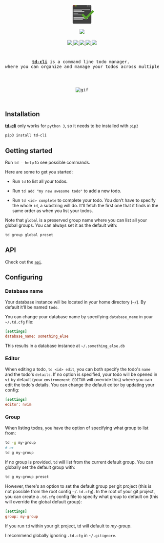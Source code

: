 <p align="center">
  <img src="https://raw.githubusercontent.com/darrikonn/td-cli/master/img/td-cli.png" width=80 alt="Icon"/>
</p>

<p align="center">
  <img src="https://user-images.githubusercontent.com/5694851/67482097-be2ecc80-f652-11e9-899d-1d9750929b7e.png" />
  <br />
  <br />
  <a href="https://pypi.org/project/td-cli/">
    <img src="https://img.shields.io/pypi/v/td-cli.svg?style=flat-square"/>
  </a>
  <a href="https://pypi.org/project/td-cli/">
    <img src="https://img.shields.io/pypi/dm/td-cli?style=flat-square"/>
  </a>
  <a href="https://github.com/darrikonn/td-cli/blob/master/LICENSE">
    <img src="https://img.shields.io/badge/Licence-MIT-yellow.svg?longCache=true&style=flat-square"/>
  </a>
  <a href="https://www.python.org/">
    <img src="https://img.shields.io/badge/Made With-Python-red.svg?longCache=true&style=flat-square"/>
  </a>
  <a href="https://github.com/alebcay/awesome-shell#command-line-productivity">
    <img height="20" src="https://user-images.githubusercontent.com/2769158/44446193-327a6580-a5a1-11e8-91e2-21ca857f95d4.png"/>
  </a>
</h3>

<pre>
  <p align="center"><a href="https://pypi.org/project/td-cli/"><strong>td-cli</strong></a> is a command line todo manager, <br/>where you can organize and manage your todos across multiple projects</p>
  <p align="center"><img class="img-responsive" width="500" src="https://raw.githubusercontent.com/darrikonn/td-cli/master/img/td-cli.gif" alt="gif"/></p>
</pre>

## Installation
[**td-cli**](https://pypi.org/project/td-cli/) only works for `python 3`, so it needs to be installed with `pip3`
```bash
pip3 install td-cli
```

## Getting started
Run `td --help` to see possible commands.

Here are some to get you started:
- Run `td` to list all your todos.

- Run `td add "my new awesome todo"` to add a new todo.

- Run `td <id> complete` to complete your todo. You don't have to specify the whole `id`, a substring will do. It'll fetch the first one that it finds in the same order as when you list your todos.

Note that `global` is a preserved group name where you can list all your global groups. You can always set it as the default with:
```bash
td group global preset
```


## API
Check out the [`api`](https://github.com/darrikonn/td-cli/blob/master/API.md).

## Configuring
### Database name
Your database instance will be located in your home directory (`~/`).
By default it'll be named `todo`.

You can change your database name by specifying `database_name` in your `~/.td.cfg` file:
```cfg
[settings]
database_name: something_else
```
This results in a database instance at `~/.something_else.db`

### Editor
When editing a todo, `td <id> edit`, you can both specify the todo's `name` and the todo's `details`. If no option is specified, your todo will be opened in `vi` by default (your `environement EDITOR` will override this) where you can edit the todo's details. You can change the default editor by updating your config:
```cfg
[settings]
editor: nvim
```

### Group
When listing todos, you have the option of specifying what group to list from:
```bash
td -g my-group
# or
td g my-group
```
If no group is provided, `td` will list from the current default group. You can globally set the default group with:
```bash
td g my-group preset
```

However, there's an option to set the default group per git project (this is not possible from the root config `~/.td.cfg`).
In the root of your git project, you can create a `.td.cfg` config file to specify what group to default on (this will override the global default group):
```cfg
[settings]
group: my-group
```
If you run `td` within your git project, td will default to *my-group*.

I recommend globally ignoring `.td.cfg` in `~/.gitignore`.
